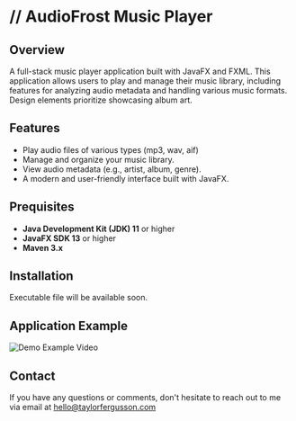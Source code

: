 # // AudioFrost Music Player

## Overview
A full-stack music player application built with JavaFX and FXML. This application allows users to play and manage their music library, including features for analyzing audio metadata and handling various music formats. Design elements prioritize showcasing album art.

## Features
- Play audio files of various types (mp3, wav, aif)
- Manage and organize your music library.
- View audio metadata (e.g., artist, album, genre).
- A modern and user-friendly interface built with JavaFX.

## Prequisites
- **Java Development Kit (JDK) 11** or higher
- **JavaFX SDK 13** or higher
- **Maven 3.x**

## Installation
Executable file will be available soon.

## Application Example
![Demo Example Video](https://raw.githubusercontent.com/taylorfergusson/music-player/musicplayerexample.gif "Demo Example Video")

## Contact

If you have any questions or comments, don't hesitate to reach out to me via email at hello@taylorfergusson.com